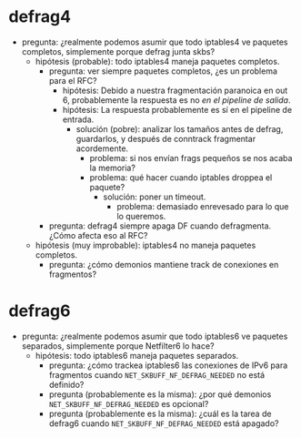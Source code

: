 # defrag4

- pregunta: ¿realmente podemos asumir que todo iptables4 ve paquetes completos, simplemente porque defrag junta skbs?
	- hipótesis (probable): todo iptables4 maneja paquetes completos.
		- pregunta: ver siempre paquetes completos, ¿es un problema para el RFC?
			- hipótesis: Debido a nuestra fragmentación paranoica en out 6, probablemente la respuesta es no *en el pipeline de salida*.
			- hipótesis: La respuesta probablemente es sí en el pipeline de entrada.
				- solución (pobre): analizar los tamaños antes de defrag, guardarlos, y después de conntrack fragmentar acordemente.
					- problema: si nos envían frags pequeños se nos acaba la memoria?
					- problema: qué hacer cuando iptables droppea el paquete?
						- solución: poner un timeout.
							- problema: demasiado enrevesado para lo que lo queremos.
		- pregunta: defrag4 siempre apaga DF cuando defragmenta. ¿Cómo afecta eso al RFC?
	- hipótesis (muy improbable): iptables4 no maneja paquetes completos.
		- pregunta: ¿cómo demonios mantiene track de conexiones en fragmentos?

# defrag6

- pregunta: ¿realmente podemos asumir que todo iptables6 ve paquetes separados, simplemente porque Netfilter6 lo hace?
	- hipótesis: todo iptables6 maneja paquetes separados.
		- pregunta: ¿cómo trackea iptables6 las conexiones de IPv6 para fragmentos cuando `NET_SKBUFF_NF_DEFRAG_NEEDED` no está definido?
		- pregunta (probablemente es la misma): ¿por qué demonios `NET_SKBUFF_NF_DEFRAG_NEEDED` es opcional?
		- pregunta (probablemente es la misma): ¿cuál es la tarea de defrag6 cuando `NET_SKBUFF_NF_DEFRAG_NEEDED` está apagado?

